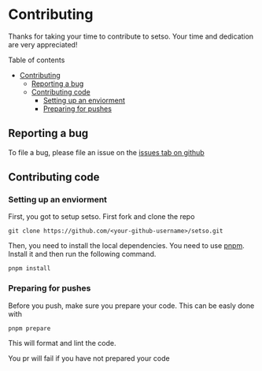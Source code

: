 # Contributing

Thanks for taking your time to contribute to setso. Your time and dedication are very appreciated!

Table of contents

- [Contributing](#contributing)
  - [Reporting a bug](#reporting-a-bug)
  - [Contributing code](#contributing-code)
    - [Setting up an enviorment](#setting-up-an-enviorment)
    - [Preparing for pushes](#preparing-for-pushes)

## Reporting a bug

To file a bug, please file an issue on the [issues tab on github](https://github.com/micziz/setso/issues)

## Contributing code

### Setting up an enviorment

First, you got to setup setso. First fork and clone the repo

```shell
git clone https://github.com/<your-github-username>/setso.git
```

Then, you need to install the local dependencies. You need to use [pnpm](https://pnpm.io). Install it and then run the following command.

```shell
pnpm install
```

### Preparing for pushes

Before you push, make sure you prepare your code. This can be easly done with

```shell
pnpm prepare
```

This will format and lint the code.

You pr will fail if you have not prepared your code
